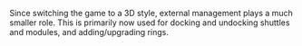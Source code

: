 Since switching the game to a 3D style, external management plays a much smaller role. This is primarily now used for docking and undocking shuttles and modules, and adding/upgrading rings.